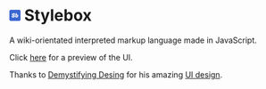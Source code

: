 # <img src="img/logo.png" alt="Logo" width="20"/> Stylebox
A wiki-orientated interpreted markup language made in JavaScript.

Click [here](https://zhyov.github.io/Stylebox/layout.html) for a preview of the UI.

Thanks to [Demystifying Desing](https://www.youtube.com/@DemystifyingDesign) for his amazing [UI design](https://www.youtube.com/watch?v=dGeH3FflBWA).